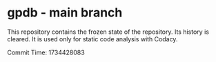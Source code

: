 # gpdb - main branch

This repository contains the frozen state of the repository.
Its history is cleared. It is used only for static code
analysis with Codacy.

Commit Time: 1734428083